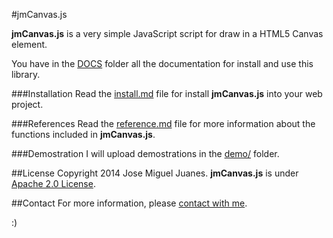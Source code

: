#jmCanvas.js

**jmCanvas.js** is a very simple JavaScript script for draw in a HTML5 Canvas element.

You have in the [DOCS](/docs) folder all the documentation for install and use this library.

###Installation
Read the [install.md](docs/install.md) file for install **jmCanvas.js** into your web project.

###References
Read the [reference.md](docs/reference.md) file for more information about the functions included in **jmCanvas.js**. 

###Demostration
I will upload demostrations in the [demo/](demo/) folder.

##License
Copyright 2014 Jose Miguel Juanes. **jmCanvas.js** is under [Apache 2.0 License](LICENSE).

##Contact
For more information, please [contact with me](http://www.jmjuanes.com.es/contacto).

:)
